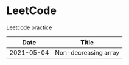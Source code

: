 # LeetCode
Leetcode practice

|Date       |Title          
|:---------:|---------------
|2021-05-04 |Non-decreasing array

